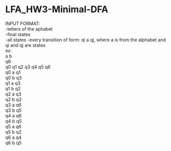 # LFA_HW3-Minimal-DFA  
INPUT FORMAT:  
 -letters of the aphabet  
 -final states  
 -all states
 -every transition of form: qi a qj, where a is from the alphabet and qi and qj are states    
ex:  
a b  
q6  
q0 q1 q2 q3 q4 q5 q6  
q0 a q1  
q0 b q3  
q1 a q3  
q1 b q2  
q2 a q3  
q2 b q2  
q3 a q6  
q3 b q5  
q4 a q6  
q4 b q5  
q5 a q6  
q5 b q2  
q6 a q4  
q6 b q5  

